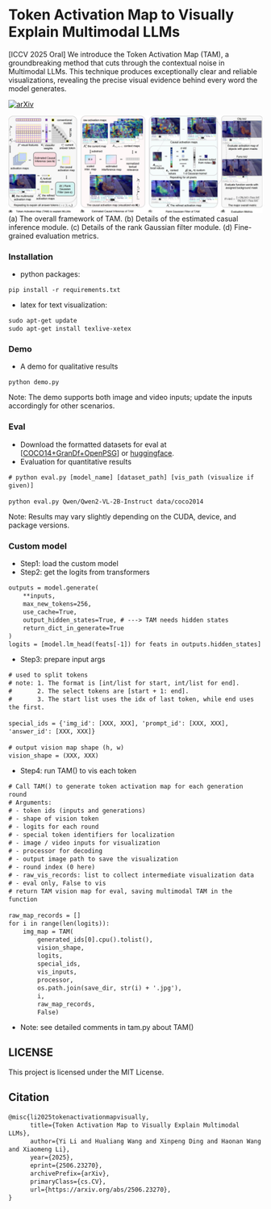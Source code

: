 # Token Activation Map to Visually Explain Multimodal LLMs
[ICCV 2025 Oral] We introduce the Token Activation Map (TAM), a groundbreaking method that cuts through the contextual noise in Multimodal LLMs. This technique produces exceptionally clear and reliable visualizations, revealing the precise visual evidence behind every word the model generates.

[![arXiv](https://img.shields.io/badge/arXiv-2506.23270-brown?logo=arxiv&style=flat-square)](https://arxiv.org/abs/2506.23270)


![Overview](imgs/overview.jpg)
(a) The overall framework of TAM. (b) Details of the estimated casual inference module. (c) Details of the rank Gaussian filter module. (d) Fine-grained evaluation metrics.

### Installation
* python packages:
```
pip install -r requirements.txt
```
* latex for text visualization:
```
sudo apt-get update
sudo apt-get install texlive-xetex
```

### Demo
* A demo for qualitative results
```
python demo.py
```
Note: The demo supports both image and video inputs; update the inputs accordingly for other scenarios.


### Eval
* Download the formatted datasets for eval at [[COCO14+GranDf+OpenPSG](https://hkustconnect-my.sharepoint.com/:u:/g/personal/ylini_connect_ust_hk/EXL-stkCxk5DnwRkNw9MgSABu1vFPv_0FI60yxl0OYxSGQ?e=V3qjHh)] or [huggingface](https://huggingface.co/datasets/yili7eli/TAM/tree/main).
* Evaluation for quantitative results
```
# python eval.py [model_name] [dataset_path] [vis_path (visualize if given)]

python eval.py Qwen/Qwen2-VL-2B-Instruct data/coco2014
```
Note: Results may vary slightly depending on the CUDA, device, and package versions.


### Custom model
* Step1: load the custom model
* Step2: get the logits from transformers
```
outputs = model.generate(
    **inputs,
    max_new_tokens=256,
    use_cache=True,
    output_hidden_states=True, # ---> TAM needs hidden states
    return_dict_in_generate=True
)
logits = [model.lm_head(feats[-1]) for feats in outputs.hidden_states]
```
* Step3: prepare input args
```
# used to split tokens
# note: 1. The format is [int/list for start, int/list for end].
#       2. The select tokens are [start + 1: end].
#       3. The start list uses the idx of last token, while end uses the first.

special_ids = {'img_id': [XXX, XXX], 'prompt_id': [XXX, XXX], 'answer_id': [XXX, XXX]}

# output vision map shape (h, w)
vision_shape = (XXX, XXX)
```
* Step4: run TAM() to vis each token
```
# Call TAM() to generate token activation map for each generation round
# Arguments:
# - token ids (inputs and generations)
# - shape of vision token
# - logits for each round
# - special token identifiers for localization
# - image / video inputs for visualization
# - processor for decoding
# - output image path to save the visualization
# - round index (0 here)
# - raw_vis_records: list to collect intermediate visualization data
# - eval only, False to vis
# return TAM vision map for eval, saving multimodal TAM in the function

raw_map_records = []
for i in range(len(logits)):
    img_map = TAM(
        generated_ids[0].cpu().tolist(),
        vision_shape,
        logits,
        special_ids,
        vis_inputs,
        processor,
        os.path.join(save_dir, str(i) + '.jpg'),
        i,
        raw_map_records,
        False)
```
* Note: see detailed comments in tam.py about TAM()


## LICENSE
This project is licensed under the MIT License.

## Citation
```
@misc{li2025tokenactivationmapvisually,
      title={Token Activation Map to Visually Explain Multimodal LLMs}, 
      author={Yi Li and Hualiang Wang and Xinpeng Ding and Haonan Wang and Xiaomeng Li},
      year={2025},
      eprint={2506.23270},
      archivePrefix={arXiv},
      primaryClass={cs.CV},
      url={https://arxiv.org/abs/2506.23270}, 
}
```

